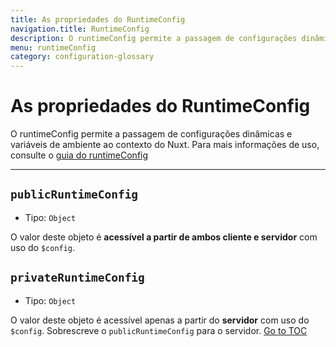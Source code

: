 ```yaml
---
title: As propriedades do RuntimeConfig
navigation.title: RuntimeConfig
description: O runtimeConfig permite a passagem de configurações dinâmicas e variáveis de ambiente ao contexto do Nuxt.
menu: runtimeConfig
category: configuration-glossary
---
```

# As propriedades do RuntimeConfig

O runtimeConfig permite a passagem de configurações dinâmicas e variáveis de ambiente ao contexto do Nuxt. Para mais informações de uso, consulte o [guia do runtimeConfig](./directory-structure/nuxt-config#a-propriedade-runtimeconfig)

---


## `publicRuntimeConfig`

- Tipo: `Object`

O valor deste objeto é **acessível a partir de ambos cliente e servidor** com uso do `$config`.

## `privateRuntimeConfig`

- Tipo: `Object`

O valor deste objeto é acessível apenas a partir do **servidor** com uso do `$config`. Sobrescreve o `publicRuntimeConfig` para o servidor.
<span style='float: footnote;'><a href="../index.html#toc">Go to TOC</a></span>
